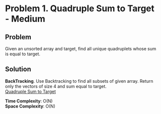 # Problem 1. Quadruple Sum to Target - Medium

## Problem
Given an unsorted array and target, find all unique quadruplets whose sum is equal to target.

## Solution
**BackTracking**. Use Backtracking to find all subsets of given array. Return only the vectors of size 4 and sum equal to target. <br />
[Quadruple Sum to Target](https://github.com/jecjung520/Algorithm/blob/main/Two%20Pointers/Problem%201.%20Quadruple%20Sum%20to%20Target%20-%20Medium/uniqueQuadruple.cc)

**Time Complexity**: O(N) <br />
**Space Complexity**: O(N)
